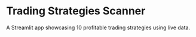 # Trading Strategies Scanner

A Streamlit app showcasing 10 profitable trading strategies using live data.